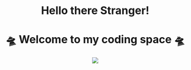 
<h1 align="center">Hello there Stranger! </h1>

<h1 align="center">🛸 Welcome to my coding space 🛸</h1>

<p align="center">
        <img src= "assets/6272395.gif">
</p>

